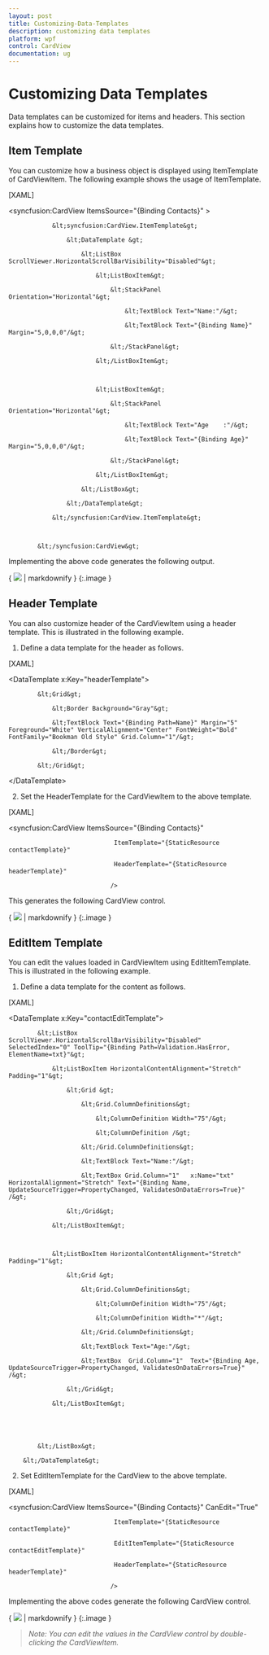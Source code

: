 ```yaml
---
layout: post
title: Customizing-Data-Templates
description: customizing data templates
platform: wpf
control: CardView
documentation: ug
---
```


# Customizing Data Templates

Data templates can be customized for items and headers. This section explains how to customize the data templates.

## Item Template 

You can customize how a business object is displayed using ItemTemplate of CardViewItem. The following example shows the usage of ItemTemplate.

[XAML]

  &lt;syncfusion:CardView ItemsSource="{Binding Contacts}" &gt;



                &lt;syncfusion:CardView.ItemTemplate&gt;

                    &lt;DataTemplate &gt;

                        &lt;ListBox ScrollViewer.HorizontalScrollBarVisibility="Disabled"&gt;

                            &lt;ListBoxItem&gt;

                                &lt;StackPanel Orientation="Horizontal"&gt;

                                    &lt;TextBlock Text="Name:"/&gt;

                                    &lt;TextBlock Text="{Binding Name}" Margin="5,0,0,0"/&gt;

                                &lt;/StackPanel&gt;

                            &lt;/ListBoxItem&gt;



                            &lt;ListBoxItem&gt;

                                &lt;StackPanel Orientation="Horizontal"&gt;

                                    &lt;TextBlock Text="Age    :"/&gt;

                                    &lt;TextBlock Text="{Binding Age}" Margin="5,0,0,0"/&gt;

                                &lt;/StackPanel&gt;

                            &lt;/ListBoxItem&gt;

                        &lt;/ListBox&gt;

                    &lt;/DataTemplate&gt;

                &lt;/syncfusion:CardView.ItemTemplate&gt;



            &lt;/syncfusion:CardView&gt;







Implementing the above code generates the following output.



{ ![](Customizing-Data-Templates_images/Customizing-Data-Templates_img1.png) | markdownify }
{:.image }




## Header Template 

You can also customize header of the CardViewItem using a header template. This is illustrated in the following example.

1. Define a data template for the header as follows.



[XAML]

  &lt;DataTemplate x:Key="headerTemplate"&gt;

            &lt;Grid&gt;

                &lt;Border Background="Gray"&gt;

                &lt;TextBlock Text="{Binding Path=Name}" Margin="5" Foreground="White" VerticalAlignment="Center" FontWeight="Bold" FontFamily="Bookman Old Style" Grid.Column="1"/&gt;

                &lt;/Border&gt;

            &lt;/Grid&gt;

  &lt;/DataTemplate&gt;





2. Set the HeaderTemplate for the CardViewItem to the above template.



[XAML]


<syncfusion:CardView ItemsSource="{Binding Contacts}" 

                                 ItemTemplate="{StaticResource contactTemplate}" 

                                 HeaderTemplate="{StaticResource headerTemplate}"

                                />





This generates the following CardView control.

{ ![](Customizing-Data-Templates_images/Customizing-Data-Templates_img2.png) | markdownify }
{:.image }


## EditItem Template

You can edit the values loaded in CardViewItem using EditItemTemplate. This is illustrated in the following example.

1. Define a data template for the content as follows.



[XAML]

   &lt;DataTemplate x:Key="contactEditTemplate"&gt;

            &lt;ListBox ScrollViewer.HorizontalScrollBarVisibility="Disabled" SelectedIndex="0" ToolTip="{Binding Path=Validation.HasError, ElementName=txt}"&gt;

                &lt;ListBoxItem HorizontalContentAlignment="Stretch" Padding="1"&gt;

                    &lt;Grid &gt;

                        &lt;Grid.ColumnDefinitions&gt;

                            &lt;ColumnDefinition Width="75"/&gt;

                            &lt;ColumnDefinition /&gt;

                        &lt;/Grid.ColumnDefinitions&gt;

                        &lt;TextBlock Text="Name:"/&gt;

                        &lt;TextBox Grid.Column="1"   x:Name="txt" HorizontalAlignment="Stretch" Text="{Binding Name, UpdateSourceTrigger=PropertyChanged, ValidatesOnDataErrors=True}" /&gt;

                    &lt;/Grid&gt;

                &lt;/ListBoxItem&gt;



                &lt;ListBoxItem HorizontalContentAlignment="Stretch" Padding="1"&gt;

                    &lt;Grid &gt;

                        &lt;Grid.ColumnDefinitions&gt;

                            &lt;ColumnDefinition Width="75"/&gt;

                            &lt;ColumnDefinition Width="*"/&gt;

                        &lt;/Grid.ColumnDefinitions&gt;

                        &lt;TextBlock Text="Age:"/&gt;

                        &lt;TextBox  Grid.Column="1"  Text="{Binding Age, UpdateSourceTrigger=PropertyChanged, ValidatesOnDataErrors=True}" /&gt;

                    &lt;/Grid&gt;

                &lt;/ListBoxItem&gt;





            &lt;/ListBox&gt;

        &lt;/DataTemplate&gt;





2. Set EditItemTemplate for the CardView to the above template.



[XAML]

<syncfusion:CardView ItemsSource="{Binding Contacts}" CanEdit="True" 

                                 ItemTemplate="{StaticResource contactTemplate}" 

                                 EditItemTemplate="{StaticResource contactEditTemplate}"

                                 HeaderTemplate="{StaticResource headerTemplate}"

                                />







Implementing the above codes generate the following CardView control. 



{ ![](Customizing-Data-Templates_images/Customizing-Data-Templates_img3.png) | markdownify }
{:.image }


> _Note: You can edit the values in the CardView control by double-clicking the CardViewItem._



